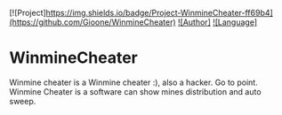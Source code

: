[![Project]https://img.shields.io/badge/Project-WinmineCheater-ff69b4](https://github.com/Gioone/WinmineCheater) [![Author]](https://img.shields.io/badge/Author-Gioone-blueviolet) [![Language]](https://img.shields.io/badge/Language-C%23-blue)
# WinmineCheater
Winmine cheater is a Winmine cheater :), also a hacker.
Go to point. Winmine Cheater is a software can show mines distribution and auto sweep.
